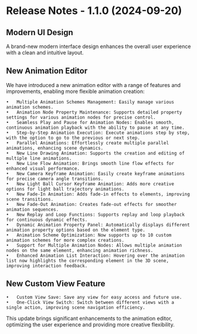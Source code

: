 
# Release Notes - 1.1.0 (2024-09-20)

## Modern UI Design

A brand-new modern interface design enhances the overall user experience with a clean and intuitive layout.

## New Animation Editor

We have introduced a new animation editor with a range of features and improvements, enabling more flexible animation creation:

	•	Multiple Animation Schemes Management: Easily manage various animation schemes.
	•	Animation Node Property Maintenance: Supports detailed property settings for various animation nodes for precise control.
	•	Seamless Play and Pause for Animation Nodes: Enables smooth, continuous animation playback with the ability to pause at any time.
	•	Step-by-Step Animation Execution: Execute animations step by step, with the option to go to the previous or next step.
	•	Parallel Animations: Effortlessly create multiple parallel animations, enhancing scene dynamics.
	•	New Line Drawing Animation: Supports the creation and editing of multiple line animations.
	•	New Line Flow Animation: Brings smooth line flow effects for enhanced visual performance.
	•	New Camera Keyframe Animation: Easily create keyframe animations for precise camera angle transitions.
	•	New Light Ball Cursor Keyframe Animation: Adds more creative options for light ball trajectory animations.
	•	New Fade-In Animation: Adds fade-in effects to elements, improving scene transitions.
	•	New Fade-Out Animation: Creates fade-out effects for smoother animation sequences.
	•	New Replay and Loop Functions: Supports replay and loop playback for continuous dynamic effects.
	•	Dynamic Animation Property Panel: Automatically displays different animation property options based on the element type.
	•	Animation Scheme Optimization: Now supports up to 10 custom animation schemes for more complex creations.
	•	Support for Multiple Animation Nodes: Allows multiple animation nodes on the same element, enhancing animation richness.
	•	Enhanced Animation List Interaction: Hovering over the animation list now highlights the corresponding element in the 3D scene, improving interaction feedback.

## New Custom View Feature

	•	Custom View Save: Save any view for easy access and future use.
	•	One-Click View Switch: Switch between different views with a single action, improving scene navigation efficiency.

This update brings significant enhancements to the animation editor, optimizing the user experience and providing more creative flexibility.